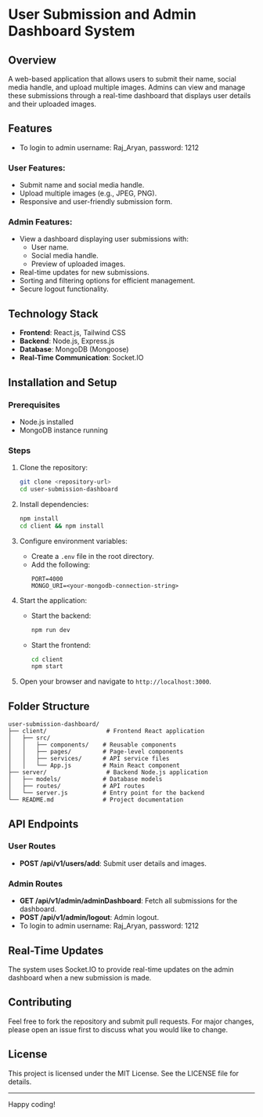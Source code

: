 # User Submission and Admin Dashboard System

## Overview
A web-based application that allows users to submit their name, social media handle, and upload multiple images. Admins can view and manage these submissions through a real-time dashboard that displays user details and their uploaded images.

## Features

- To login to admin username: Raj_Aryan, password: 1212

### User Features:
- Submit name and social media handle.
- Upload multiple images (e.g., JPEG, PNG).
- Responsive and user-friendly submission form.

### Admin Features:
- View a dashboard displaying user submissions with:
  - User name.
  - Social media handle.
  - Preview of uploaded images.
- Real-time updates for new submissions.
- Sorting and filtering options for efficient management.
- Secure logout functionality.

## Technology Stack
- **Frontend**: React.js, Tailwind CSS
- **Backend**: Node.js, Express.js
- **Database**: MongoDB (Mongoose)
- **Real-Time Communication**: Socket.IO

## Installation and Setup

### Prerequisites
- Node.js installed
- MongoDB instance running

### Steps
1. Clone the repository:
   ```bash
   git clone <repository-url>
   cd user-submission-dashboard
   ```

2. Install dependencies:
   ```bash
   npm install
   cd client && npm install
   ```

3. Configure environment variables:
   - Create a `.env` file in the root directory.
   - Add the following:
     ```
     PORT=4000
     MONGO_URI=<your-mongodb-connection-string>
     ```

4. Start the application:
   - Start the backend:
     ```bash
     npm run dev
     ```
   - Start the frontend:
     ```bash
     cd client
     npm start
     ```

5. Open your browser and navigate to `http://localhost:3000`.

## Folder Structure
```
user-submission-dashboard/
├── client/                 # Frontend React application
│   ├── src/
│   │   ├── components/    # Reusable components
│   │   ├── pages/         # Page-level components
│   │   ├── services/      # API service files
│   │   └── App.js         # Main React component
├── server/                 # Backend Node.js application
│   ├── models/            # Database models
│   ├── routes/            # API routes
│   └── server.js          # Entry point for the backend
└── README.md              # Project documentation
```

## API Endpoints

### User Routes
- **POST /api/v1/users/add**: Submit user details and images.

### Admin Routes
- **GET /api/v1/admin/adminDashboard**: Fetch all submissions for the dashboard.
- **POST /api/v1/admin/logout**: Admin logout.
- To login to admin username: Raj_Aryan, password: 1212

## Real-Time Updates
The system uses Socket.IO to provide real-time updates on the admin dashboard when a new submission is made.

## Contributing
Feel free to fork the repository and submit pull requests. For major changes, please open an issue first to discuss what you would like to change.

## License
This project is licensed under the MIT License. See the LICENSE file for details.

---

Happy coding!
